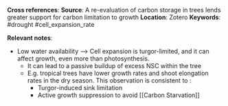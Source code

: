 **Cross references**: 
**Source**: A re-evaluation of carbon storage in trees lends greater support for carbon limitation to growth
**Location**: Zotero
**Keywords**: #drought #cell_expansion_rate

**Relevant notes**:
- Low water availability --> Cell expansion is turgor-limited, and it can affect growth, even more than photosynthesis.
	- It can lead to a passive buildup of excess NSC within the tree
	- E.g. tropical trees have lower growth rates and shoot elongation rates in the dry season. This observation is consistent to :
		- Turgor-induced sink limitation
		- Active growth suppression to avoid [[Carbon Starvation]]


